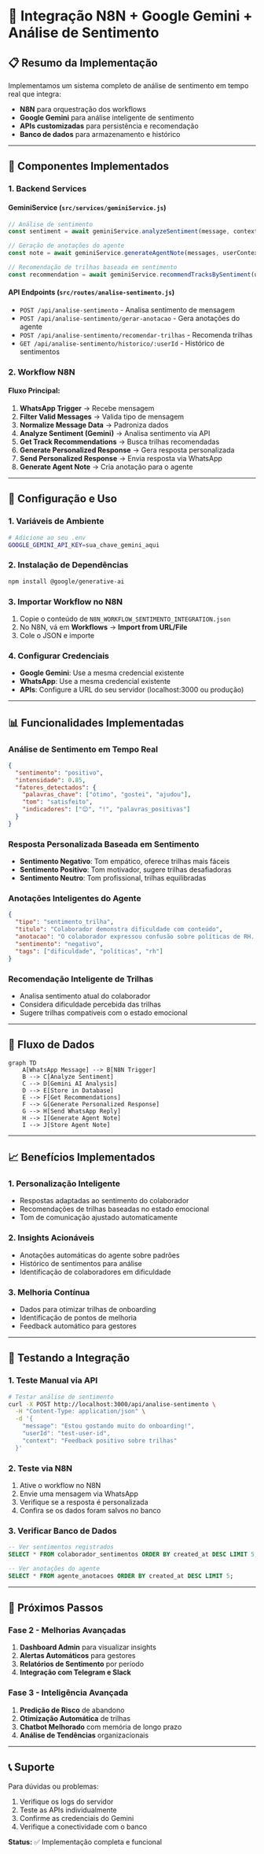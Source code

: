 # 🤖 Integração N8N + Google Gemini + Análise de Sentimento

## 📋 **Resumo da Implementação**

Implementamos um sistema completo de análise de sentimento em tempo real que integra:
- **N8N** para orquestração dos workflows
- **Google Gemini** para análise inteligente de sentimento
- **APIs customizadas** para persistência e recomendação
- **Banco de dados** para armazenamento e histórico

---

## 🔧 **Componentes Implementados**

### **1. Backend Services**

#### **GeminiService** (`src/services/geminiService.js`)
```javascript
// Análise de sentimento
const sentiment = await geminiService.analyzeSentiment(message, context);

// Geração de anotações do agente
const note = await geminiService.generateAgentNote(messages, userContext);

// Recomendação de trilhas baseada em sentimento
const recommendation = await geminiService.recommendTracksBySentiment(userSentiment, availableTracks);
```

#### **API Endpoints** (`src/routes/analise-sentimento.js`)
- `POST /api/analise-sentimento` - Analisa sentimento de mensagem
- `POST /api/analise-sentimento/gerar-anotacao` - Gera anotações do agente
- `POST /api/analise-sentimento/recomendar-trilhas` - Recomenda trilhas
- `GET /api/analise-sentimento/historico/:userId` - Histórico de sentimentos

### **2. Workflow N8N**

#### **Fluxo Principal:**
1. **WhatsApp Trigger** → Recebe mensagem
2. **Filter Valid Messages** → Valida tipo de mensagem
3. **Normalize Message Data** → Padroniza dados
4. **Analyze Sentiment (Gemini)** → Analisa sentimento via API
5. **Get Track Recommendations** → Busca trilhas recomendadas
6. **Generate Personalized Response** → Gera resposta personalizada
7. **Send Personalized Response** → Envia resposta via WhatsApp
8. **Generate Agent Note** → Cria anotação para o agente

---

## 🚀 **Configuração e Uso**

### **1. Variáveis de Ambiente**
```bash
# Adicione ao seu .env
GOOGLE_GEMINI_API_KEY=sua_chave_gemini_aqui
```

### **2. Instalação de Dependências**
```bash
npm install @google/generative-ai
```

### **3. Importar Workflow no N8N**
1. Copie o conteúdo de `N8N_WORKFLOW_SENTIMENTO_INTEGRATION.json`
2. No N8N, vá em **Workflows** → **Import from URL/File**
3. Cole o JSON e importe

### **4. Configurar Credenciais**
- **Google Gemini**: Use a mesma credencial existente
- **WhatsApp**: Use a mesma credencial existente
- **APIs**: Configure a URL do seu servidor (localhost:3000 ou produção)

---

## 📊 **Funcionalidades Implementadas**

### **Análise de Sentimento em Tempo Real**
```json
{
  "sentimento": "positivo",
  "intensidade": 0.85,
  "fatores_detectados": {
    "palavras_chave": ["ótimo", "gostei", "ajudou"],
    "tom": "satisfeito",
    "indicadores": ["😊", "!", "palavras_positivas"]
  }
}
```

### **Resposta Personalizada Baseada em Sentimento**
- **Sentimento Negativo**: Tom empático, oferece trilhas mais fáceis
- **Sentimento Positivo**: Tom motivador, sugere trilhas desafiadoras  
- **Sentimento Neutro**: Tom profissional, trilhas equilibradas

### **Anotações Inteligentes do Agente**
```json
{
  "tipo": "sentimento_trilha",
  "titulo": "Colaborador demonstra dificuldade com conteúdo",
  "anotacao": "O colaborador expressou confusão sobre políticas de RH...",
  "sentimento": "negativo",
  "tags": ["dificuldade", "políticas", "rh"]
}
```

### **Recomendação Inteligente de Trilhas**
- Analisa sentimento atual do colaborador
- Considera dificuldade percebida das trilhas
- Sugere trilhas compatíveis com o estado emocional

---

## 🔄 **Fluxo de Dados**

```mermaid
graph TD
    A[WhatsApp Message] --> B[N8N Trigger]
    B --> C[Analyze Sentiment]
    C --> D[Gemini AI Analysis]
    D --> E[Store in Database]
    E --> F[Get Recommendations]
    F --> G[Generate Personalized Response]
    G --> H[Send WhatsApp Reply]
    H --> I[Generate Agent Note]
    I --> J[Store Agent Note]
```

---

## 📈 **Benefícios Implementados**

### **1. Personalização Inteligente**
- Respostas adaptadas ao sentimento do colaborador
- Recomendações de trilhas baseadas no estado emocional
- Tom de comunicação ajustado automaticamente

### **2. Insights Acionáveis**
- Anotações automáticas do agente sobre padrões
- Histórico de sentimentos para análise
- Identificação de colaboradores em dificuldade

### **3. Melhoria Contínua**
- Dados para otimizar trilhas de onboarding
- Identificação de pontos de melhoria
- Feedback automático para gestores

---

## 🧪 **Testando a Integração**

### **1. Teste Manual via API**
```bash
# Testar análise de sentimento
curl -X POST http://localhost:3000/api/analise-sentimento \
  -H "Content-Type: application/json" \
  -d '{
    "message": "Estou gostando muito do onboarding!",
    "userId": "test-user-id",
    "context": "Feedback positivo sobre trilhas"
  }'
```

### **2. Teste via N8N**
1. Ative o workflow no N8N
2. Envie uma mensagem via WhatsApp
3. Verifique se a resposta é personalizada
4. Confira se os dados foram salvos no banco

### **3. Verificar Banco de Dados**
```sql
-- Ver sentimentos registrados
SELECT * FROM colaborador_sentimentos ORDER BY created_at DESC LIMIT 5;

-- Ver anotações do agente
SELECT * FROM agente_anotacoes ORDER BY created_at DESC LIMIT 5;
```

---

## 🔧 **Próximos Passos**

### **Fase 2 - Melhorias Avançadas**
1. **Dashboard Admin** para visualizar insights
2. **Alertas Automáticos** para gestores
3. **Relatórios de Sentimento** por período
4. **Integração com Telegram e Slack**

### **Fase 3 - Inteligência Avançada**
1. **Predição de Risco** de abandono
2. **Otimização Automática** de trilhas
3. **Chatbot Melhorado** com memória de longo prazo
4. **Análise de Tendências** organizacionais

---

## 📞 **Suporte**

Para dúvidas ou problemas:
1. Verifique os logs do servidor
2. Teste as APIs individualmente
3. Confirme as credenciais do Gemini
4. Verifique a conectividade com o banco

**Status:** ✅ Implementação completa e funcional



